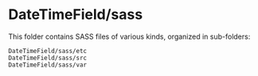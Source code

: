 # DateTimeField/sass

This folder contains SASS files of various kinds, organized in sub-folders:

    DateTimeField/sass/etc
    DateTimeField/sass/src
    DateTimeField/sass/var
